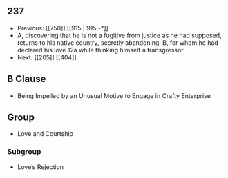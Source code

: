 ## 237
- Previous: [[750]] [[915 | 915 -*]] 
- A, discovering that he is not a fugitive from justice as he had supposed, returns to his native country, secretly abandoning: B, for whom he had declared his love 12a while thinking himself a transgressor
- Next: [[205]] [[404]] 

## B Clause
- Being Impelled by an Unusual Motive to Engage in Crafty Enterprise

## Group
- Love and Courtship

### Subgroup
- Love’s Rejection

